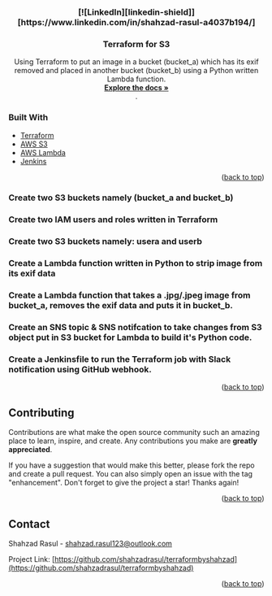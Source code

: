 <div id="top"></div>

<h3 align="center">[![LinkedIn][linkedin-shield]][https://www.linkedin.com/in/shahzad-rasul-a4037b194/]</h3>

<h3 align="center">Terraform for S3</h3>

  <p align="center">
    Using Terraform to put an image in a bucket (bucket_a) which has its exif removed and placed in another bucket (bucket_b) using a Python written Lambda function.
    <br />
    <a href="https://github.com/shahzadrasul/terraformbyshahzad"><strong>Explore the docs »</strong></a>
    <br />
    .
    <br />
  </p>
</div>


### Built With

* [Terraform](https://registry.terraform.io/)
* [AWS S3](https://aws.amazon.com/s3/)
* [AWS Lambda](https://aws.amazon.com/lambda/features/)
* [Jenkins](https://www.jenkins.io/)

<p align="right">(<a href="#top">back to top</a>)</p>



<!-- WHAT THIS REPO COVERS -->
### Create two S3 buckets namely (bucket_a and bucket_b)
### Create two IAM users and roles written in Terraform
### Create two S3 buckets namely: usera and userb 
### Create a Lambda function written in Python to strip image from its exif data
### Create a Lambda function that takes a .jpg/.jpeg image from bucket_a, removes the exif data and puts it in bucket_b.
### Create an SNS topic & SNS notifcation to take changes from S3 object put in S3 bucket for Lambda to build it's Python code.
### Create a Jenkinsfile to run the Terraform job with Slack notification using GitHub webhook.

<p align="right">(<a href="#top">back to top</a>)</p>

<!-- CONTRIBUTING -->
## Contributing

Contributions are what make the open source community such an amazing place to learn, inspire, and create. Any contributions you make are **greatly appreciated**.

If you have a suggestion that would make this better, please fork the repo and create a pull request. You can also simply open an issue with the tag "enhancement".
Don't forget to give the project a star! Thanks again!


<p align="right">(<a href="#top">back to top</a>)</p>



<!-- CONTACT -->
## Contact

Shahzad Rasul - shahzad.rasul123@outlook.com

Project Link: [https://github.com/shahzadrasul/terraformbyshahzad](https://github.com/shahzadrasul/terraformbyshahzad)

<p align="right">(<a href="#top">back to top</a>)</p>


<!-- MARKDOWN LINKS & IMAGES -->
<!-- https://www.markdownguide.org/basic-syntax/#reference-style-links -->
[contributors-shield]: https://img.shields.io/github/contributors/github_username/repo_name.svg?style=for-the-badge
[contributors-url]: https://github.com/github_username/repo_name/graphs/contributors
[forks-shield]: https://img.shields.io/github/forks/github_username/repo_name.svg?style=for-the-badge
[forks-url]: https://github.com/github_username/repo_name/network/members
[stars-shield]: https://img.shields.io/github/stars/github_username/repo_name.svg?style=for-the-badge
[stars-url]: https://github.com/github_username/repo_name/stargazers
[issues-shield]: https://img.shields.io/github/issues/github_username/repo_name.svg?style=for-the-badge
[issues-url]: https://github.com/github_username/repo_name/issues
[license-shield]: https://img.shields.io/github/license/github_username/repo_name.svg?style=for-the-badge
[license-url]: https://github.com/github_username/repo_name/blob/master/LICENSE.txt
[linkedin-shield]: https://img.shields.io/badge/-LinkedIn-black.svg?style=for-the-badge&logo=linkedin&colorB=555
[linkedin-url]: https://linkedin.com/in/linkedin_username
[product-screenshot]: images/screenshot.png
